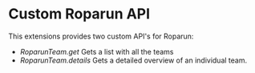 # Custom Roparun API

This extensions provides two custom API's for Roparun:
* _RoparunTeam.get_ Gets a list with all the teams
* _RoparunTeam.details_ Gets a detailed overview of an individual team.